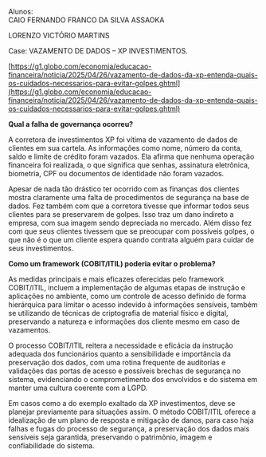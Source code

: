 Alunos:  
CAIO FERNANDO FRANCO DA SILVA ASSAOKA

LORENZO VICTÓRIO MARTINS

Case: VAZAMENTO DE DADOS – XP INVESTIMENTOS.

[https://g1.globo.com/economia/educacao-financeira/noticia/2025/04/26/vazamento-de-dados-da-xp-entenda-quais-os-cuidados-necessarios-para-evitar-golpes.ghtml](https://g1.globo.com/economia/educacao-financeira/noticia/2025/04/26/vazamento-de-dados-da-xp-entenda-quais-os-cuidados-necessarios-para-evitar-golpes.ghtml)

**Qual a falha de governança ocorreu?**

A corretora de investimentos XP foi vítima de vazamento de dados de clientes em sua cartela. As informações como nome, número da conta, saldo e limite de crédito foram vazados. Ela afirma que nenhuma operação financeira foi realizada, o que significa que senhas, assinatura eletrônica, biometria, CPF ou documentos de identidade não foram vazados.

Apesar de nada tão drástico ter ocorrido com as finanças dos clientes mostra claramente uma falta de procedimentos de segurança na base de dados. Fez também com que a corretora tivesse que informar todos seus clientes para se preservarem de golpes. Isso traz um dano indireto a empresa, com sua imagem sendo depreciada no mercado. Além disso fez com que seus clientes tivessem que se preocupar com possíveis golpes, o que não é o que um cliente espera quando contrata alguém para cuidar de seus investimentos.

**Como um framework (COBIT/ITIL) poderia evitar o problema?**

As medidas principais e mais eficazes oferecidas pelo framework COBIT/ITIL, incluem a implementação de algumas etapas de instrução e aplicações no ambiente, como um controle de acesso definido de forma hierárquica para limitar o acesso indevido à informações sensíveis, também se utilizando de técnicas de criptografia de material físico e digital, preservando a natureza e informações dos cliente mesmo em caso de vazamentos.

O processo COBIT/ITIL reitera a necessidade e eficácia da instrução adequada dos funcionários quanto a sensibilidade e importância da preservação dos dados, com uma rotina frequente de auditorias e validações das portas de acesso e possíveis brechas de segurança no sistema, evidenciando o comprometimento dos envolvidos e do sistema em manter uma cultura coerente com a LGPD.

Em casos como a do exemplo exaltado da XP investimentos, deve se planejar previamente para situações assim. O método COBIT/ITIL oferece a idealização de um plano de resposta e mitigação de danos, para caso haja falhas e fugas do processo de segurança, a preservação dos dados mais sensíveis seja garantida, preservando o patrimônio, imagem e confiabilidade do sistema.
